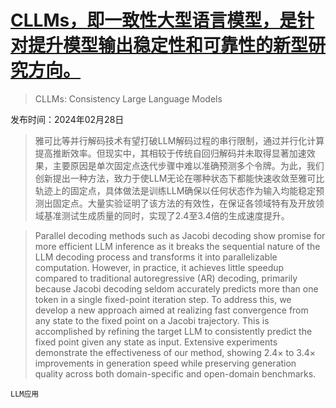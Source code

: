 # [CLLMs，即一致性大型语言模型，是针对提升模型输出稳定性和可靠性的新型研究方向。](https://arxiv.org/abs/2403.00835)

> CLLMs: Consistency Large Language Models

发布时间：2024年02月28日

> 雅可比等并行解码技术有望打破LLM解码过程的串行限制，通过并行化计算提高推断效率。但现实中，其相较于传统自回归解码并未取得显著加速效果，主要原因是单次固定点迭代步骤中难以准确预测多个令牌。为此，我们创新提出一种方法，致力于使LLM无论在哪种状态下都能快速收敛至雅可比轨迹上的固定点，具体做法是训练LLM确保以任何状态作为输入均能稳定预测出固定点。大量实验证明了该方法的有效性，在保证各领域特有及开放领域基准测试生成质量的同时，实现了2.4至3.4倍的生成速度提升。

> Parallel decoding methods such as Jacobi decoding show promise for more efficient LLM inference as it breaks the sequential nature of the LLM decoding process and transforms it into parallelizable computation. However, in practice, it achieves little speedup compared to traditional autoregressive (AR) decoding, primarily because Jacobi decoding seldom accurately predicts more than one token in a single fixed-point iteration step. To address this, we develop a new approach aimed at realizing fast convergence from any state to the fixed point on a Jacobi trajectory. This is accomplished by refining the target LLM to consistently predict the fixed point given any state as input. Extensive experiments demonstrate the effectiveness of our method, showing 2.4$\times$ to 3.4$\times$ improvements in generation speed while preserving generation quality across both domain-specific and open-domain benchmarks.

`LLM应用`